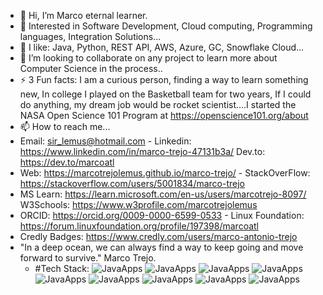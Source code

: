 - 👋 Hi, I’m Marco eternal learner.
- 👀 Interested in Software Development, Cloud computing, Programming languages, Integration Solutions...
- 🌱 I like: Java, Python, REST API, AWS, Azure, GC, Snowflake Cloud...
- 💞️ I’m looking to collaborate on any project to learn more about Computer Science in the process..
- ⚡ 3 Fun facts: I am a curious person, finding a way to learn something new, In college I played on the Basketball team for two years, If I could do anything, my dream job would be rocket scientist....I started the NASA Open Science 101 Program at https://openscience101.org/about
- 📫 How to reach me...
- Email: sir_lemus@hotmail.com   - Linkedin: https://www.linkedin.com/in/marco-trejo-47131b3a/    Dev.to: https://dev.to/marcoatl
- Web: https://marcotrejolemus.github.io/marco-trejo/   - StackOverFlow: https://stackoverflow.com/users/5001834/marco-trejo
- MS Learn: https://learn.microsoft.com/en-us/users/marcotrejo-8097/ W3Schools: https://www.w3profile.com/marcotrejolemus
- ORCID: https://orcid.org/0009-0000-6599-0533  - Linux Foundation: https://forum.linuxfoundation.org/profile/197398/marcoatl
- Credly Badges: https://www.credly.com/users/marco-antonio-trejo
- "In a deep ocean, we can always find a way to keep going and move forward to survive." 
  Marco Trejo.
  - #Tech Stack:
![JavaApps](https://github.com/marcotrejolemus/portafolio/blob/main/img/Badge-Conversor.png)
![JavaApps](https://github.com/marcotrejolemus/portafolio/blob/main/img/XSSE.png)
![JavaApps](https://github.com/marcotrejolemus/portafolio/blob/main/img/PyTorch.png)
![JavaApps](https://github.com/marcotrejolemus/portafolio/blob/main/img/OWASPTOP.png)
![JavaApps](https://github.com/marcotrejolemus/portafolio/blob/main/img/CybersecurityEss.png)
![JavaApps](https://github.com/marcotrejolemus/portafolio/blob/main/img/CAPC.png)
![JavaApps](https://github.com/marcotrejolemus/portafolio/blob/main/img/QUANTUMC.png)
![JavaApps](https://github.com/marcotrejolemus/portafolio/blob/main/img/DSSFT.png)
![JavaApps](https://github.com/marcotrejolemus/portafolio/blob/main/assets/LFS112.png)
<!---
marcotrejolemus/marcotrejolemus is a ✨ special ✨ repository because its `README.md` (this file) appears on your GitHub profile.
You can click the Preview link to take a look at your changes.
--->
